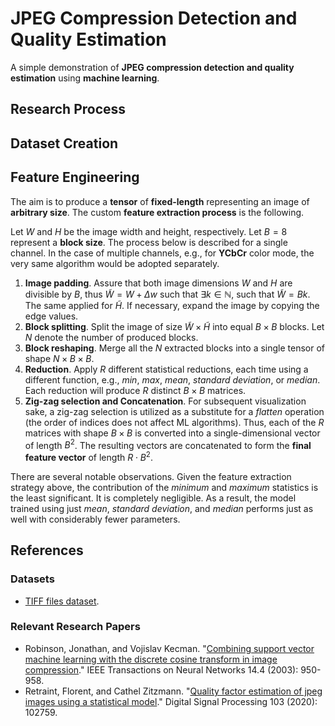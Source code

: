 # JPEG Compression Detection and Quality Estimation

A simple demonstration of **JPEG compression detection and quality estimation** using **machine learning**.

## Research Process

## Dataset Creation

## Feature Engineering

The aim is to produce a **tensor** of **fixed-length** representing an image of **arbitrary size**. The custom **feature extraction process** is the following.

Let $W$ and $H$ be the image width and height, respectively. Let $B = 8$ represent a **block size**. The process below is described for a single channel. In the case of multiple channels, e.g., for **YCbCr** color mode, the very same algorithm would be adopted separately.

1. **Image padding**. Assure that both image dimensions $W$ and $H$ are divisible by $B$, thus $\tilde{W} = W + \Delta w$ such that $\exists k \in \mathbb{N}$, such that $\tilde{W} = Bk$. The same applied for $\tilde{H}$. If necessary, expand the image by copying the edge values.
2. **Block splitting**. Split the image of size $\tilde{W} \times \tilde{H}$ into equal $B \times B$ blocks. Let $N$ denote the number of produced blocks.
3. **Block reshaping**. Merge all the $N$ extracted blocks into a single tensor of shape $N \times B \times B$.
3. **Reduction**. Apply $R$ different statistical reductions, each time using a different function, e.g., *min*, *max*, *mean*, *standard deviation*, or *median*. Each reduction will produce $R$ distinct $B \times B$ matrices.
4. **Zig-zag selection and Concatenation**. For subsequent visualization sake, a zig-zag selection is utilized as a substitute for a *flatten* operation (the order of indices does not affect ML algorithms). Thus, each of the $R$ matrices with shape $B \times B$ is converted into a single-dimensional vector of length $B^2$. The resulting vectors are concatenated to form the **final feature vector** of length $R \cdot B^2$.

There are several notable observations. Given the feature extraction strategy above, the contribution of the *minimum* and *maximum* statistics is the least significant. It is completely negligible. As a result, the model trained using just *mean*, *standard deviation*, and *median* performs just as well with considerably fewer parameters.

## References

### Datasets

* [TIFF files dataset](https://people.math.sc.edu/Burkardt/data/tif/tif.html).

### Relevant Research Papers

* Robinson, Jonathan, and Vojislav Kecman. "[Combining support vector machine learning with the discrete cosine transform in image compression](https://pubmed.ncbi.nlm.nih.gov/18238074/)." IEEE Transactions on Neural Networks 14.4 (2003): 950-958.
* Retraint, Florent, and Cathel Zitzmann. "[Quality factor estimation of jpeg images using a statistical model](https://www.sciencedirect.com/science/article/pii/S1051200420301044?casa_token=x3S0erEPH7AAAAAA:ko_yVkwG4rUTbHoo_k8GYBfXEnqMeVDfPq6WVGJXfRXecyvPkNbToFiALAVJka8NKBKYEiLnAw)." Digital Signal Processing 103 (2020): 102759.